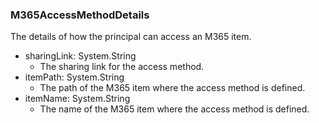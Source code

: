 ### M365AccessMethodDetails
The details of how the principal can access an M365 item.

- sharingLink: System.String
  - The sharing link for the access method.
- itemPath: System.String
  - The path of the M365 item where the access method is defined.
- itemName: System.String
  - The name of the M365 item where the access method is defined.
